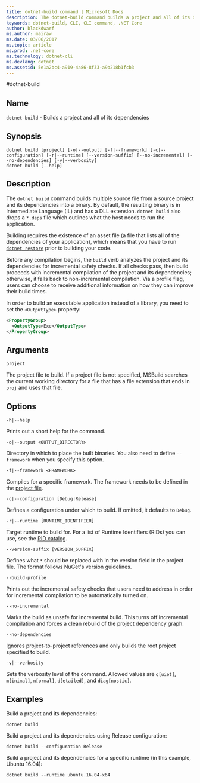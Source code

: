 ```yaml
---
title: dotnet-build command | Microsoft Docs
description: The dotnet-build command builds a project and all of its dependencies. 
keywords: dotnet-build, CLI, CLI command, .NET Core
author: blackdwarf
ms.author: mairaw
ms.date: 03/06/2017
ms.topic: article
ms.prod: .net-core
ms.technology: dotnet-cli
ms.devlang: dotnet
ms.assetid: 5e1a2bc4-a919-4a86-8f33-a9b218b1fcb3
---
```

#dotnet-build

## Name

`dotnet-build` - Builds a project and all of its dependencies 

## Synopsis

```
dotnet build [project] [-o|--output] [-f|--framework] [-c|--configuration] [-r|--runtime] [--version-suffix] [--no-incremental] [--no-dependencies] [-v|--verbosity]
dotnet build [--help]
```

## Description

The `dotnet build` command builds multiple source file from a source project and its dependencies into a binary. 
By default, the resulting binary is in Intermediate Language (IL) and has a DLL extension. 
`dotnet build` also drops a `*.deps` file which outlines what the host needs to run the application.  

Building requires the existence of an asset file (a file that lists all of the dependencies of your application), which 
means that you have to run [`dotnet restore`](dotnet-restore.md) prior to building your code.

Before any compilation begins, the `build` verb analyzes the project and its dependencies for incremental safety checks.
If all checks pass, then build proceeds with incremental compilation of the project and its dependencies; 
otherwise, it falls back to non-incremental compilation. Via a profile flag, users can choose to receive additional 
information on how they can improve their build times.

In order to build an executable application instead of a library, you need to set the `<OutputType>` property:

```xml
<PropertyGroup>
  <OutputType>Exe</OutputType>
</PropertyGroup>
```

## Arguments

`project`

The project file to build.
If a project file is not specified, MSBuild searches the current working directory for a file that has a file extension that ends in `proj` and uses that file.

## Options

`-h|--help`

Prints out a short help for the command.

`-o|--output <OUTPUT_DIRECTORY>`

Directory in which to place the built binaries. You also need to define `--framework` when you specify this option.

`-f|--framework <FRAMEWORK>`

Compiles for a specific framework. The framework needs to be defined in the [project file](csproj.md).

`-c|--configuration [Debug|Release]`

Defines a configuration under which to build. If omitted, it defaults to `Debug`.

`-r|--runtime [RUNTIME_IDENTIFIER]`

Target runtime to build for. For a list of Runtime Identifiers (RIDs) you can use, see the [RID catalog](../rid-catalog.md).

`--version-suffix [VERSION_SUFFIX]`

Defines what `*` should be replaced with in the version field in the project file. The format follows NuGet's version guidelines.

`--build-profile`

Prints out the incremental safety checks that users need to address in order for incremental compilation to be automatically turned on.

`--no-incremental`

Marks the build as unsafe for incremental build. This turns off incremental compilation and forces a clean rebuild of the project dependency graph.

`--no-dependencies`

Ignores project-to-project references and only builds the root project specified to build.

`-v|--verbosity`

Sets the verbosity level of the command. Allowed values are `q[uiet]`, `m[inimal]`, `n[ormal]`, `d[etailed]`, and `diag[nostic]`.

## Examples

Build a project and its dependencies:

`dotnet build`

Build a project and its dependencies using Release configuration:

`dotnet build --configuration Release`

Build a project and its dependencies for a specific runtime (in this example, Ubuntu 16.04):

`dotnet build --runtime ubuntu.16.04-x64`
